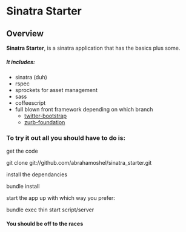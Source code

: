 # Sinatra Starter

## Overview

**Sinatra Starter**, is a sinatra application that has the basics plus some.

##### It includes:
* sinatra (duh)
* rspec
* sprockets for asset management
* sass
* coffeescript
* full blown front framework depending on which branch
  * [twitter-bootstrap](https://github.com/abrahamoshel/sinatra_starter)
  * [zurb-foundation](https://github.com/abrahamoshel/sinatra_starter/tree/zurb-foundation)

### To try it out all you should have to do is:

get the code

  git clone git://github.com/abrahamoshel/sinatra_starter.git

install the dependancies

  bundle install

start the app up with which way you prefer:

  bundle exec thin start
  script/server

#### You should be off to the races
